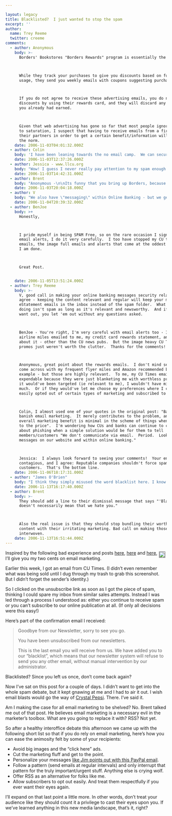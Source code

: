 ```yaml
---

layout: legacy
title: Blacklisted?  I just wanted to stop the spam
excerpt: ''
author:
  name: Trey Reeme
  twitter: creeme
comments:
  - author: Anonymous
    body: >-
      Borders' Bookstores "Borders Rewards" program is essentially the same.



      While they track your purchases to give you discounts based on future
      usage, they send you weekly emails with coupons suggesting purchases.



      If you do not agree to receive these advertising emails, you do not get any
      discounts by using their rewards card, and they will discard any discounts
      you already had earned.



      Given that web advertising has gone so far that most people ignore it due
      to saturation, I suspect that having to receive emails from a firm and/or
      their partners in order to get a certain benefit/information will become
      the norm.
    date: 2006-11-03T04:01:32.000Z
  - author: Colin
    body: 'I have been leaning towards the no email camp.  We can securely and safely communicate with customers in a targeted, tasteful, and contextual way within online banking.  Granted that leaves the acquisition of new customers without a tool, but I think the email tool will be negative in the long run for the reasons you mention.  Its just too hard to sort out real vs spam.'
    date: 2006-11-03T12:37:26.000Z
  - author: Jessica - www.llcu.org
    body: "Wow! I guess I never really pay attention to my spam enough to let it bother me. I get so much I just automatically delete it. But to put you on a \"blacklist.\" That's unreal to me. Why should customer service in the internet world be any different than customer service face to face? I mean, could you see someone at the counter saying, \"I'm sorry, but if you don't sign up for online banking, we can't offer you an account.\" I mean, come on, are we 5 years old or what?! Isn't it all supposed to be about what the customer/member wants! If you DON'T want spam, you have that right. Why should it be forced on you in order for you to do business with that company?"
    date: 2006-11-03T14:42:31.000Z
  - author: Brent
    body: "Anonymous -\n\nIts funny that you bring up Borders, because a big part of our conversation yesterday revolved around Borders as the case-in-point example for annoying image-heavy spam that just won't stop.\n\nThey make me want to punch things.\n<br/><br/>\n\nColin - \n\nI think we're almost there. Give RSS a year or two to go mainstream, and email marketing will be rendered completely worthless. \n\nFinancial institutions do have a communications advantage through online banking, other industries aren't so lucky to have a day-to-day touchpoint.\n\nI know \"FORUM Credit Union\":http://www.forumcu.com/ has a message system within their online banking that allows them to communicate both ways with their members. It's basically just closed-off email. I think it's great.\n<br/><br/>\n\nJessica - \n\nSock it to em.\n\n\n"
    date: 2006-11-03T20:04:18.000Z
  - author: V
    body: "We also have \"messaging\" within Online Banking - but we get MUCH higher readership from messages emailed directly to member in-boxes. (So much so that we only use \"messaging\" for secure member/CU interactions - and no marketing!)\r\n\r\nI think that honoring the member's time - using the rules you outline for email marketing is key.  We have TERRIFIC readership of our monthly eStatement emails (summarizing the offers of the month, seminars available, etc.) - but they are \"opt in\" to start and the member can \"opt out\" at any time (even if they get eStatements- they aren't \"tied\" to each other). \r\n\r\nWhile I have to admit that some retail uses of email are annoying - I think if you stick with the \"rules\" - members will value your communication more than they resent it. "
    date: 2006-11-04T20:39:32.000Z
  - author: BenJoe
    body: >+
      Honestly,



      I pride myself in being SPAM Free, so on the rare occasion I sign up for
      email alerts, I do it very carefully.  I too have stopped my CU times
      emails, the image full emails and alerts that come at the oddest times,
      I am done.



      Great Post.


    date: 2006-11-05T13:51:24.000Z
  - author: Trey Reeme
    body: >-
      V, good call in making your online banking messages security related.  I
      agree - keeping the content relevant and regular will keep your monthly
      eStatement emails in the inbox instead of the spam folder.  What you're
      doing isn't spam as long as it's relevant and newsworthy.  And if people
      want out, you let 'em out without any questions asked.



      BenJoe - You're right, I'm very careful with email alerts too - I get my
      airline miles emailed to me, my credit card rewards statement, and that's
      about it - other than the CU news pubs.  But the image heavy CU Times
      promos just weren't worth the clutter.  Thanks for the comments!



      Anonymous, great point about the rewards emails.  I don't mind seeing it
      come across with my frequent flyer miles and Amazon recommended books for
      example - but those are highly relevant.  To me, my CU Times emails were
      expendable because they were just blanketing me with worthless promos.  If
      it would've been targeted (ie relevant to me), I wouldn't have minded so
      much.  Or if they would've let me choose my preferences where I could've
      easily opted out of certain types of marketing and subscribed to others.



      Colin, I almost used one of your quotes in the original post: "Banks should
      banish email marketing.  It merely contributes to the problem, and the
      overall marketing benefit is minimal in the scheme of things when compared
      to the price".  I'm wondering how CUs and banks can continue to complain
      about phishing when a simple solution would be for them to tell
      members/customers "We don't communicate via email.  Period.  Look at
      messages on our website and within online banking."



      Jessica:  I always look forward to seeing your comments!  Your energy is
      contagious, and I agree: Reputable companies shouldn't force spam on
      customers.  That's the bottom line.
    date: 2006-11-06T18:17:31.000Z
  - author: "James O'Brien"
    body: "I think they simply misused the word blacklist here. I know at 1and1 hosting, their enewsletter distribution tool uses a process that instead of deleting an unsubscribe record from your database, you put the person's email on a \"blacklist\"- wrong name. This is so if your file comes up in other searches to construct different email lists you can't be mailed again- which would be a violation of CAN-SPAM.\r\n\r\nBlacklist refers to a process where a sending IP gets \"blacklisted\" for abuse and thus receivers won't accept the email sent from that IP address because their reputation number for deliverability has been lowered or eradicated."
    date: 2006-11-13T16:17:40.000Z
  - author: Brent
    body: >-
      They should add a line to their dismissal message that says "'Blacklist'
      doesn't necessarily mean that we hate you."



      Also the real issue is that they should stop bundling their worthwhile
      content with their irritating marketing. Bad call on making those
      interwoven.
    date: 2006-11-13T16:51:44.000Z
---
```


<p><img src="/images/legacy/offendingemail.jpg" style="float:right; border: 2px solid #999999; margin: 4px;" />Inspired by the following bad experience and posts <a href="http://obr.typepad.com/financial_innovations/2006/11/paypal_email_si.html">here</a>, <a href="http://cuinthenews.com/weblog.php?id=454a2193816a4">here</a> and <a href="http://bankwatch.wordpress.com/2006/10/29/spam-bot-herds-and-threats-to-the-internet-lifestyle/">here</a>, I&#8217;ll give you my two cents on email marketing.</p>
<p>Earlier this week, I got an email from CU Times.  (I didn&#8217;t even remember what was being sold until I dug through my trash to grab this screenshot.  But I didn&#8217;t forget the sender&#8217;s identity.)</p>
<p>So I clicked on the unsubscribe link as soon as I got the piece of spam, thinking I could spare my inbox from similar sales attempts.  Instead I was led through a process I understood as: either you continue to receive spam or you can&#8217;t subscribe to our online publication at all.  (If only all decisions were this easy!)</p>
<p>Here&#8217;s part of the confirmation email I received:</p>
<blockquote><p>Goodbye from our Newsletter, sorry to see you go.</p><p>You have been unsubscribed from our newsletters.</p><p>This is the last email you will receive from us. We have added you to our &#8220;blacklist&#8221;, which means that our newsletter system will refuse to send you any other email, without manual intervention by our administrator.</p></blockquote>
<p>Blacklisted?  Since you left us once, don&#8217;t come back again?</p>
<p>Now I&#8217;ve sat on this post for a couple of days.  I didn&#8217;t want to get into the whole spam debate, but it kept gnawing at me and I had to air it out.  I wish email blasts would go the way of <a href="http://en.wikipedia.org/wiki/Crystal_Pepsi">Crystal Pepsi</a>.  There.  I&#8217;ve said it.</p>
<p>Am I making the case for all email marketing to be shelved?  No.  Brent talked me out of that post.  He believes email marketing is a necessary evil in the marketer&#8217;s toolbox.  What are you going to replace it with?  <span class="caps">RSS</span>?  Not yet.</p>
<p>So after a healthy interoffice debate this afternoon we came up with the following short list so that if you do rely on email marketing, here&#8217;s how you can ease the animosity felt by some of your recipients:</p>
<ul>
<li>Avoid big images and the &#8220;click here&#8221; ads.</li>
<li>Cut the marketing fluff and get to the point.</li>
<li>Personalize your messages <a href="http://obr.typepad.com/financial_innovations/2006/11/paypal_email_si.html">like Jim points out with this PayPal email</a>.</li>
<li>Follow a pattern (send emails at regular intervals) and only interrupt that pattern for the truly important/urgent stuff.  Anything else is crying wolf.</li>
<li>Offer <span class="caps">RSS</span> as an alternative for folks like me.</li>
<li>Allow subscribers to opt out easily.  And treat them respectfully if you ever want their eyes again.</li>
</ul>
<p>I&#8217;ll expand on that last point a little more.  In other words, don&#8217;t treat your audience like they should count it a privilege to cast their eyes upon you.  If we&#8217;ve learned anything in this new media landscape, that&#8217;s it, right?</p>